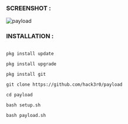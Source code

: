 ### SCREENSHOT :
![payload](https://user-images.githubusercontent.com/78647234/194919986-581f01d6-d159-4b16-9565-a1480cf63df2.png)
### INSTALLATION :
```

pkg install update

pkg install upgrade

pkg install git

git clone https://github.com/hack3r0/payload

cd payload

bash setup.sh

bash payload.sh

```

                                                                                       


